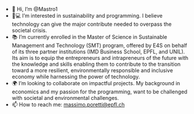 - 👋 Hi, I’m @Mastro1
- 🌱💻 I’m interested in sustainability and programming. I believe technology can give the major contribute needed to overpass the societal crisis.
- 📚 I’m currently enrolled in the Master of Science in Sustainable Management and Technology (SMT) program, offered by E4S on behalf of its three partner institutions (IMD Business School, EPFL, and UNIL). Its aim is to equip the entrepreneurs and intrapreneurs of the future with the knowledge and skills enabling them to contribute to the transition toward a more resilient, environmentally responsible and inclusive economy while harnessing the power of technology.
- 🌍 I’m looking to collaborate on impactful projects. My background in economics and my passion for the programming, want to be challenged with societal and environmental challenges.
- 📫 How to reach me: massimo.poretti@epfl.ch

<!---
Mastro1/Mastro1 is a ✨ special ✨ repository because its `README.md` (this file) appears on your GitHub profile.
You can click the Preview link to take a look at your changes.
--->
